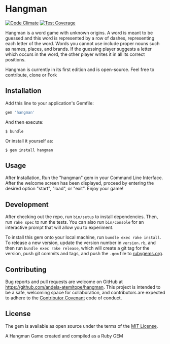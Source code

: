 # Hangman

[![Code Climate](https://codeclimate.com/github/andela-atemitope/Hangman/badges/gpa.svg)](https://codeclimate.com/github/andela-atemitope/Hangman)  [![Test Coverage](https://codeclimate.com/github/andela-atemitope/Hangman/badges/coverage.svg)](https://codeclimate.com/github/andela-atemitope/Hangman/coverage)



Hangman is a word game with unknown origins. A word is meant to be guessed and this word is represented by a row of dashes, representing each letter of the word. Words you cannot use include proper nouns such as names, places, and brands. If the guessing player suggests a letter which occurs in the word, the other player writes it in all its correct positions.

Hangman is currently in its first edition and is open-source. Feel free to contribute, clone or Fork
## Installation

Add this line to your application's Gemfile:

```ruby
gem 'hangman'
```

And then execute:

    $ bundle

Or install it yourself as:

    $ gem install hangman

## Usage

After Installation, Run the "hangman" gem in your Command Line Interface. After the welcome screen has been displayed, proceed by entering the desired option "start", "load", or "exit". Enjoy your game!

## Development

After checking out the repo, run `bin/setup` to install dependencies. Then, run `rake spec` to run the tests. You can also run `bin/console` for an interactive prompt that will allow you to experiment.

To install this gem onto your local machine, run `bundle exec rake install`. To release a new version, update the version number in `version.rb`, and then run `bundle exec rake release`, which will create a git tag for the version, push git commits and tags, and push the `.gem` file to [rubygems.org](https://rubygems.org).

## Contributing

Bug reports and pull requests are welcome on GitHub at https://github.com/andela-atemitope/hangman. This project is intended to be a safe, welcoming space for collaboration, and contributors are expected to adhere to the [Contributor Covenant](contributor-covenant.org) code of conduct.


## License

The gem is available as open source under the terms of the [MIT License](http://opensource.org/licenses/MIT).

A Hangman Game created and compiled as a Ruby GEM
